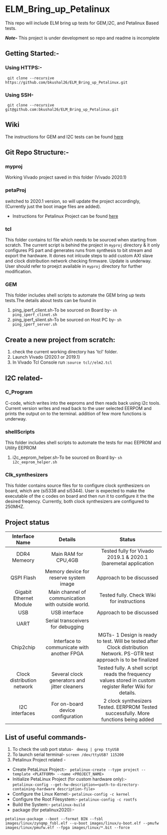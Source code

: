 # ELM_Bring_up_Petalinux
This repo will include ELM bring up tests for GEM,I2C, and  Petalinux Based tests. 

***Note-*** This project is under development so repo and readme is incomplete 

## Getting Started:-
### Using HTTPS:-
``` git clone --recursive https://github.com/bkushal26/ELM_Bring_up_Petalinux.git```

### Using SSH-
``` git clone --recursive git@github.com:bkushal26/ELM_Bring_up_Petalinux.git```

## Wiki
The instructions for GEM and I2C tests can be found [here](https://github.com/bkushal26/ELM_Bring_up_Petalinux/wiki)

## Git Repo Structure:-

### myproj
Working Vivado project saved in this folder (Vivado 2020.1)

### petaProj
switched to 2020.1 version, so will update the project accordingly, (Currently just the boot image files are added). 
- Instructions for Petalinux Project can be found [here](https://github.com/bkushal26/ELM_Bring_up_Petalinux/wiki/Petalinux-Configuration)
### tcl
This folder contains tcl file which needs to be sourced when starting from scratch. The current script is behind the project in `myproj` directory & it only configures PS part and generates runs from synthesis to bit stream and export the hardware. It dones not inlcude steps to add custom AXI slave and clock distribution network checking firmware. Update is underway. User should refer to proejct available in `myproj` directory for further modification. 

### GEM
This folder includes shell scripts to automate the GEM bring up tests tests.The details about tests can be found in 
1. ping_iperf_client.sh-To be sourced on Board by- ``` sh ping_iperf_clinet.sh ```
2. ping_iperf_slient.sh-To be sourced on Host PC by- ``` sh ping_iperf_server.sh ```
 
## Create a new project from scratch:
1. check the current working directory has 'tcl' folder.
2. Launch Vivado (2020.1 or 2019.1)
3. In Vivado Tcl Console run :```source tcl//elm2.tcl```

## I2C related-

### C_Program
C-code, which writes into the eeproms and then reads back using i2c tools. Current version writes and read back to the user selected EERPOM and prints the output on to the terminal. addition of few more functions is underway.

### shellScripts
This folder includes shell scripts to automate the tests for mac EEPROM and Utility EEPROM
1. i2c_eeprom_helper.sh-To be sourced on Board by- ``` sh i2c_eeprom_helper.sh ```

### Clk_synthesizers
This folder contains source files for to configure clock synthesizers on board, which are (si5338 and si5344). User is expected to make the executable of the c codes on board and then run it to configure it the the desired freqency. Currently, both clock synthesizers are configured to 250MHZ.

## Project status 

| Interface Name        |Details         | Status  |
| :-------------: |:-------------:| :-------------:|
|DDR4 Memeory    | Main RAM for CPU,4GB | Tested fully for Vivado 2019.1 & 2020.1 (baremetal application |
|QSPI Flash    | Memory device for reserve system image | Approach to be discussed |
|Gigabit Ethernet Module| Main channel of communication with outside world. | Tested fully. Check Wiki for instructions|
|USB     |USB interface | Approach to be discussed  |
|UART    | Serial transceivers for debugging |  |
|Chip2chip    |Interface to communicate with another FPGA | MGTs- 1 Design is ready to test. Will be tested after Clock distribution Network. PS-GTR test approach is to be finalized  |
|Clock distribution network    |Several clock generators and jitter cleaners | Tested fully. A shell script reads the frequency values stored in custom register Refer Wiki for details. |
| I2C interfaces    | For on-board device configuration | 2 clock synthesizers Tested. EERPROM Tested successfully. More functions being added |

## List of useful commands-
1. To check the usb port status- ``` dmesg | grep ttyUSB```
2. To launch serial terminal- ```screen /dev/ttyUSB? 115200```
3. Petalinux Project related -
- Create PetaLinux Project:- ```  petalinux-create --type project --template <PLATFORM> --name <PROJECT_NAME> ```
- Initialize PetaLinux Project (for custom hardware only):- <br />
``` petalinux-config --get-hw-description=<path-to-directory-containing-hardware description-file> ```
-  Configure the Linux Kernel:- ```petalinux-config -c kernel ```
-  Configure the Root Filesystem:- ```petalinux-config -c rootfs ```
-  Build the System:- ```petalinux-build ```
- package (for petalinux2020):- <br /> 
``` 
petalinux-package --boot --format BIN --fsbl images/linux/zynqmp_fsbl.elf --u-boot images/linux/u-boot.elf --pmufw images/linux/pmufw.elf --fpga images/linux/*.bit --force

```
